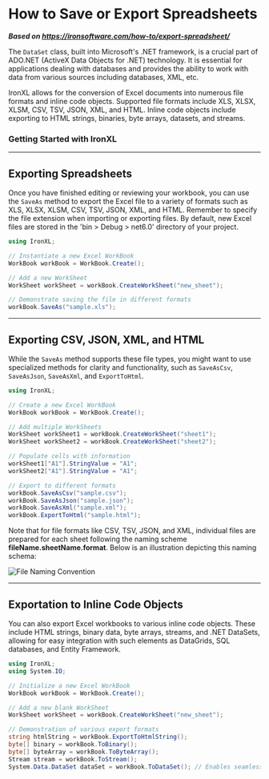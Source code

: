 # How to Save or Export Spreadsheets

***Based on <https://ironsoftware.com/how-to/export-spreadsheet/>***


The `DataSet` class, built into Microsoft's .NET framework, is a crucial part of ADO.NET (ActiveX Data Objects for .NET) technology. It is essential for applications dealing with databases and provides the ability to work with data from various sources including databases, XML, etc.

IronXL allows for the conversion of Excel documents into numerous file formats and inline code objects. Supported file formats include XLS, XLSX, XLSM, CSV, TSV, JSON, XML, and HTML. Inline code objects include exporting to HTML strings, binaries, byte arrays, datasets, and streams.

### Getting Started with IronXL

---

## Exporting Spreadsheets

Once you have finished editing or reviewing your workbook, you can use the `SaveAs` method to export the Excel file to a variety of formats such as XLS, XLSX, XLSM, CSV, TSV, JSON, XML, and HTML. Remember to specify the file extension when importing or exporting files. By default, new Excel files are stored in the 'bin > Debug > net6.0' directory of your project.

```cs
using IronXL;

// Instantiate a new Excel WorkBook
WorkBook workBook = WorkBook.Create();

// Add a new WorkSheet
WorkSheet workSheet = workBook.CreateWorkSheet("new_sheet");

// Demonstrate saving the file in different formats
workBook.SaveAs("sample.xls");
```

---

## Exporting CSV, JSON, XML, and HTML

While the `SaveAs` method supports these file types, you might want to use specialized methods for clarity and functionality, such as `SaveAsCsv`, `SaveAsJson`, `SaveAsXml`, and `ExportToHtml`.

```cs
using IronXL;

// Create a new Excel WorkBook
WorkBook workBook = WorkBook.Create();

// Add multiple WorkSheets
WorkSheet workSheet1 = workBook.CreateWorkSheet("sheet1");
WorkSheet workSheet2 = workBook.CreateWorkSheet("sheet2");

// Populate cells with information
workSheet1["A1"].StringValue = "A1";
workSheet2["A1"].StringValue = "A1";

// Export to different formats
workBook.SaveAsCsv("sample.csv");
workBook.SaveAsJson("sample.json");
workBook.SaveAsXml("sample.xml");
workBook.ExportToHtml("sample.html");
```

Note that for file formats like CSV, TSV, JSON, and XML, individual files are prepared for each sheet following the naming scheme **fileName.sheetName.format**. Below is an illustration depicting this naming schema:

<div class="content-img-align-center">
    <div class="center-image-wrapper">
         <img src="https://ironsoftware.com/static-assets/excel/how-to/export-spreadsheet/naming-convention.webp" alt="File Naming Convention" class="img-responsive add-shadow">
    </div>
</div>

---

## Exportation to Inline Code Objects

You can also export Excel workbooks to various inline code objects. These include HTML strings, binary data, byte arrays, streams, and .NET DataSets, allowing for easy integration with such elements as DataGrids, SQL databases, and Entity Framework.

```cs
using IronXL;
using System.IO;

// Initialize a new Excel WorkBook
WorkBook workBook = WorkBook.Create();

// Add a new blank WorkSheet
WorkSheet workSheet = workBook.CreateWorkSheet("new_sheet");

// Demonstration of various export formats
string htmlString = workBook.ExportToHtmlString();
byte[] binary = workBook.ToBinary();
byte[] byteArray = workBook.ToByteArray();
Stream stream = workBook.ToStream();
System.Data.DataSet dataSet = workBook.ToDataSet(); // Enables seamless integration with DataGrids, SQL databases, and Entity Framework
```